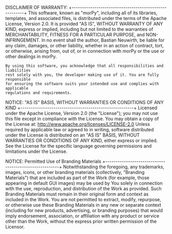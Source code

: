 DISCLAIMER OF WARRANTY:
    +-------------------------------------------------------+
    This software, known as "morPy", including all of its libraries, templates, and
    associated files, is distributed under the terms of the Apache License, Version 2.0.
    It is provided "AS IS", WITHOUT WARRANTY OF ANY KIND, express or implied,
    including but not limited to the warranties of MERCHANTABILITY, FITNESS FOR A
    PARTICULAR PURPOSE, and NON-INFRINGEMENT. In no event shall the author, Bastian Neuwirth,
    be liable for any claim, damages, or other liability, whether in an action of contract,
    tort, or otherwise, arising from, out of, or in connection with morPy or the use or other
    dealings in morPy.

    By using this software, you acknowledge that all responsibilities and liabilities
    rest solely with you, the developer making use of it. You are fully responsible
    for ensuring the software suits your intended use and complies with applicable
    regulations and requirements.

NOTICE:
    "AS IS" BASIS, WITHOUT WARRANTIES OR CONDITIONS OF ANY KIND
    +-------------------------------------------------------+
    Licensed under the Apache License, Version 2.0 (the "License");
    you may not use this file except in compliance with the License.
    You may obtain a copy of the License at:
        http://www.apache.org/licenses/LICENSE-2.0
    Unless required by applicable law or agreed to in writing, software distributed
    under the License is distributed on an "AS IS" BASIS, WITHOUT WARRANTIES OR CONDITIONS
    OF ANY KIND, either express or implied. See the License for the specific language
    governing permissions and limitations under the License.

NOTICE:
    Permitted Use of Branding Materials
    +-------------------------------------------------------+
    Notwithstanding the foregoing, any trademarks, images, icons, or other branding materials
    (collectively, "Branding Materials") that are included as part of the Work (for example, those
    appearing in default GUI images) may be used by You solely in connection with the use, reproduction,
    and distribution of the Work as provided. Such Branding Materials must remain in their original
    form and context as included in the Work. You are not permitted to extract, modify, repurpose,
    or otherwise use these Branding Materials in any new or separate context (including for new products,
    advertising, or branding purposes) that would imply endorsement, association, or affiliation with any
    product or service other than the Work, without the express prior written permission of the Licensor.
